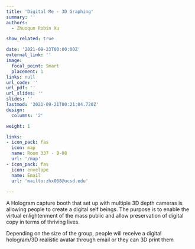 ```yaml
---
title: 'Digital Me - 3D Graphing'
summary: ''
authors: 
  - Zhuoqun Robin Xu

show_related: true

date: '2021-09-23T00:00:00Z'
external_link: ''
image:
  focal_point: Smart
  placement: 1
links: null
url_code: ''
url_pdf: ''
url_slides: ''
slides: ''
lastmod: '2021-09-21T00:21:04.720Z'
design:
  columns: '2'

weight: 1

links:
- icon_pack: fas
  icon: map
  name: Room 337 - B-08
  url: '/map'
- icon_pack: fas
  icon: envelope
  name: Email
  url: 'mailto:zhx068@ucsd.edu'
  
---
```

A Hologram capture booth that set up with multiple 3D depth cameras is allowing people to create a digital self beings. The purpose is to enable the virtual enlightenment of the mass public and allow preservation of digital copy in terms of thriving lives. 

Depending on the size of the group, people will receive a digital hologram/3D realistic avatar through email or they can 3D print them